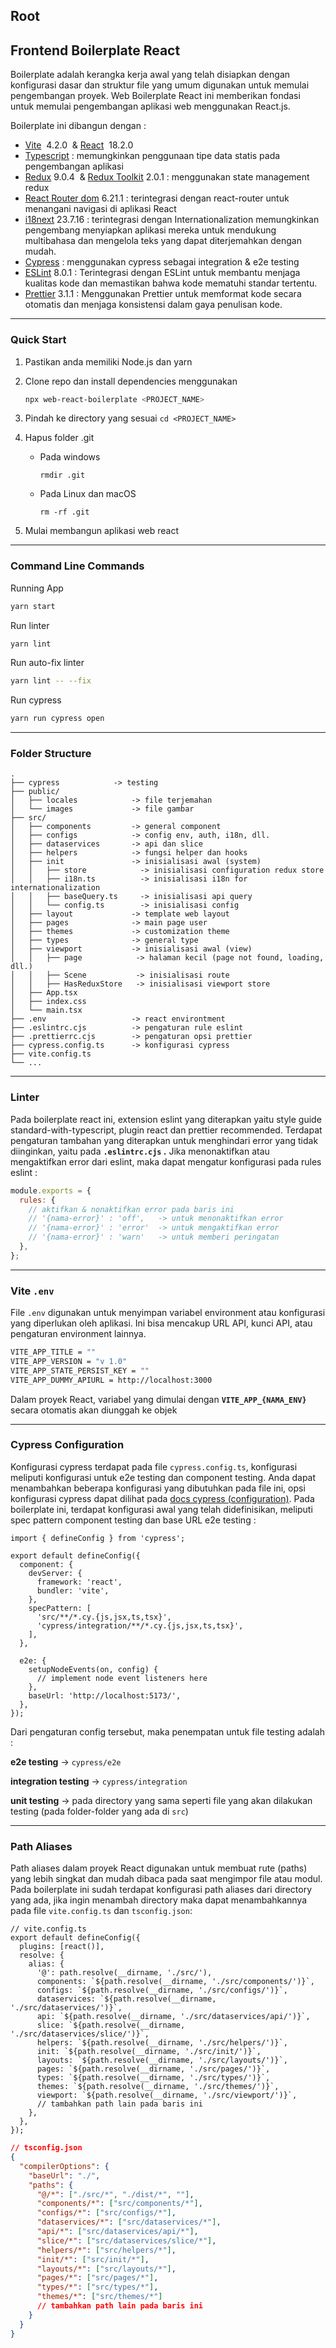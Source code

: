 ## Root

## Frontend Boilerplate React

Boilerplate adalah kerangka kerja awal yang telah disiapkan dengan konfigurasi dasar dan struktur file yang umum digunakan untuk memulai pengembangan proyek. Web Boilerplate React ini memberikan fondasi untuk memulai pengembangan aplikasi web menggunakan React.js.

Boilerplate ini dibangun dengan :

- [Vite](https://vitejs.dev/)  4.2.0  & [React](https://react.dev/)  18.2.0
- [Typescript](https://www.typescriptlang.org/docs/handbook/intro.html) : memungkinkan penggunaan tipe data statis pada pengembangan aplikasi
- [Redux](https://redux.js.org/introduction/getting-started) 9.0.4  & [Redux Toolkit](https://redux-toolkit.js.org/introduction/getting-started) 2.0.1 : menggunakan state management redux
- [React Router dom](https://reactrouter.com/en/main) 6.21.1 : terintegrasi dengan react-router untuk  menangani navigasi di aplikasi React
- [i18next](https://www.i18next.com/) 23.7.16 : terintegrasi dengan Internationalization memungkinkan pengembang menyiapkan aplikasi mereka untuk mendukung multibahasa dan mengelola teks yang dapat diterjemahkan dengan mudah.
- [Cypress](https://www.cypress.io/) : menggunakan cypress sebagai integration & e2e testing
- [ESLint](https://eslint.org/) 8.0.1 : Terintegrasi dengan ESLint untuk membantu menjaga kualitas kode dan memastikan bahwa kode mematuhi standar tertentu.
- [Prettier](https://prettier.io/) 3.1.1 : Menggunakan Prettier untuk memformat kode secara otomatis dan menjaga konsistensi dalam gaya penulisan kode.

---

### **Quick Start**

1. Pastikan anda memiliki Node.js dan yarn
2. Clone repo dan install dependencies menggunakan

   ```bash
   npx web-react-boilerplate <PROJECT_NAME>
   ```

3. Pindah ke directory yang sesuai `cd <PROJECT_NAME>`
4. Hapus folder .git
   - Pada windows
     ```
     rmdir .git
     ```
   - Pada Linux dan macOS
     ```
     rm -rf .git
     ```
5. Mulai membangun aplikasi web react

---

### **Command Line Commands**

Running App

```bash
yarn start
```

Run linter

```bash
yarn lint
```

Run auto-fix linter

```bash
yarn lint -- --fix
```

Run cypress

```bash
yarn run cypress open
```

---

### **Folder Structure**

```
.
├── cypress            -> testing
├── public/
│   ├── locales            -> file terjemahan
│   └── images             -> file gambar
├── src/
│   ├── components         -> general component
│   ├── configs            -> config env, auth, i18n, dll.
│   ├── dataservices       -> api dan slice
│   ├── helpers            -> fungsi helper dan hooks
│   ├── init               -> inisialisasi awal (system)
│   │   ├── store            -> inisialisasi configuration redux store
│   │   ├── i18n.ts          -> inisialisasi i18n for internationalization
│   │   ├── baseQuery.ts     -> inisialisasi api query
│   │   └── config.ts        -> inisialisasi config
│   ├── layout             -> template web layout
│   ├── pages              -> main page user
│   ├── themes             -> customization theme
│   ├── types              -> general type
│   ├── viewport           -> inisialisasi awal (view)
│   │   ├── page            -> halaman kecil (page not found, loading, dll.)
│   │   ├── Scene           -> inisialisasi route
│   │   ├── HasReduxStore   -> inisialisasi viewport store
│   ├── App.tsx
│   ├── index.css
│   └── main.tsx
├── .env                   -> react environtment
├── .eslintrc.cjs          -> pengaturan rule eslint
├── .prettierrc.cjs        -> pengaturan opsi prettier
├── cypress.config.ts      -> konfigurasi cypress
├── vite.config.ts
└── ...
```

---

### **Linter**

Pada boilerplate react ini, extension eslint yang diterapkan yaitu style guide standard-with-typescript, plugin react dan prettier recommended. Terdapat pengaturan tambahan yang diterapkan untuk menghindari error yang tidak diinginkan, yaitu pada **`.eslintrc.cjs` .** Jika menonaktifkan atau mengaktifkan error dari eslint, maka dapat mengatur konfigurasi pada rules eslint :

```jsx
module.exports = {
  rules: {
    // aktifkan & nonaktifkan error pada baris ini
    // '{nama-error}' : 'off',   -> untuk menonaktifkan error
    // '{nama-error}' : 'error'  -> untuk mengaktifkan error
    // '{nama-error}' : 'warn'   -> untuk memberi peringatan
  },
};
```

---

### V**ite `.env`**

File `.env` digunakan untuk menyimpan variabel environment atau konfigurasi yang diperlukan oleh aplikasi. Ini bisa mencakup URL API, kunci API, atau pengaturan environment lainnya.

```bash
VITE_APP_TITLE = ""
VITE_APP_VERSION = "v 1.0"
VITE_APP_STATE_PERSIST_KEY = ""
VITE_APP_DUMMY_APIURL = http://localhost:3000
```

Dalam proyek React, variabel yang dimulai dengan **`VITE_APP_{NAMA_ENV}`** secara otomatis akan diunggah ke objek

---

### **Cypress Configuration**

Konfigurasi cypress terdapat pada file `cypress.config.ts`, konfigurasi meliputi konfigurasi untuk e2e testing dan component testing. Anda dapat menambahkan beberapa konfigurasi yang dibutuhkan pada file ini, opsi konfigurasi cypress dapat dilihat pada [docs cypress (configuration)](https://docs.cypress.io/guides/references/configuration). Pada boilerplate ini, terdapat konfigurasi awal yang telah didefinisikan, meliputi spec pattern component testing dan base URL e2e testing :

```tsx
import { defineConfig } from 'cypress';

export default defineConfig({
  component: {
    devServer: {
      framework: 'react',
      bundler: 'vite',
    },
    specPattern: [
      'src/**/*.cy.{js,jsx,ts,tsx}',
      'cypress/integration/**/*.cy.{js,jsx,ts,tsx}',
    ],
  },

  e2e: {
    setupNodeEvents(on, config) {
      // implement node event listeners here
    },
    baseUrl: 'http://localhost:5173/',
  },
});
```

Dari pengaturan config tersebut, maka penempatan untuk file testing adalah :

**e2e testing** → `cypress/e2e`

**integration testing** → `cypress/integration`

**unit testing** → pada directory yang sama seperti file yang akan dilakukan testing (pada folder-folder yang ada di `src`)

---

### **Path Aliases**

Path aliases dalam proyek React digunakan untuk membuat rute (paths) yang lebih singkat dan mudah dibaca pada saat mengimpor file atau modul. Pada boilerplate ini sudah terdapat konfigurasi path aliases dari directory yang ada, jika ingin menambah directory maka dapat menambahkannya pada file `vite.config.ts` dan `tsconfig.json`:

```tsx
// vite.config.ts
export default defineConfig({
  plugins: [react()],
  resolve: {
    alias: {
      '@': path.resolve(__dirname, './src/'),
      components: `${path.resolve(__dirname, './src/components/')}`,
      configs: `${path.resolve(__dirname, './src/configs/')}`,
      dataservices: `${path.resolve(__dirname, './src/dataservices/')}`,
      api: `${path.resolve(__dirname, './src/dataservices/api/')}`,
      slice: `${path.resolve(__dirname, './src/dataservices/slice/')}`,
      helpers: `${path.resolve(__dirname, './src/helpers/')}`,
      init: `${path.resolve(__dirname, './src/init/')}`,
      layouts: `${path.resolve(__dirname, './src/layouts/')}`,
      pages: `${path.resolve(__dirname, './src/pages/')}`,
      types: `${path.resolve(__dirname, './src/types/')}`,
      themes: `${path.resolve(__dirname, './src/themes/')}`,
      viewport: `${path.resolve(__dirname, './src/viewport/')}`,
      // tambahkan path lain pada baris ini
    },
  },
});
```

```json
// tsconfig.json
{
  "compilerOptions": {
    "baseUrl": "./",
    "paths": {
      "@/*": ["./src/*", "./dist/*", ""],
      "components/*": ["src/components/*"],
      "configs/*": ["src/configs/*"],
      "dataservices/*": ["src/dataservices/*"],
      "api/*": ["src/dataservices/api/*"],
      "slice/*": ["src/dataservices/slice/*"],
      "helpers/*": ["src/helpers/*"],
      "init/*": ["src/init/*"],
      "layouts/*": ["src/layouts/*"],
      "pages/*": ["src/pages/*"],
      "types/*": ["src/types/*"],
      "themes/*": ["src/themes/*"]
      // tambahkan path lain pada baris ini
    }
  }
}
```
